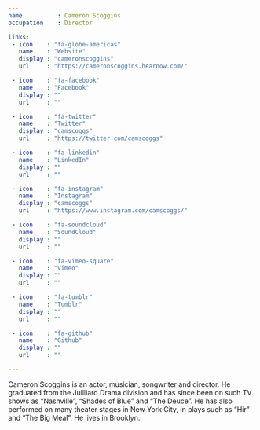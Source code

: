```yaml
---
name          : Cameron Scoggins
occupation    : Director

links:
 - icon    : "fa-globe-americas"
   name    : "Website"
   display : "cameronscoggins"
   url     : "https://cameronscoggins.hearnow.com/"

 - icon    : "fa-facebook"
   name    : "Facebook"
   display : ""
   url     : ""

 - icon    : "fa-twitter"
   name    : "Twitter"
   display : "camscoggs"
   url     : "https://twitter.com/camscoggs"

 - icon    : "fa-linkedin"
   name    : "LinkedIn"
   display : ""
   url     : ""

 - icon    : "fa-instagram"
   name    : "Instagram"
   display : "camscoggs"
   url     : "https://www.instagram.com/camscoggs/"

 - icon    : "fa-soundcloud"
   name    : "SoundCloud"
   display : ""
   url     : ""

 - icon    : "fa-vimeo-square"
   name    : "Vimeo"
   display : ""
   url     : ""

 - icon    : "fa-tumblr"
   name    : "Tumblr"
   display : ""
   url     : ""

 - icon    : "fa-github"
   name    : "Github"
   display : ""
   url     : ""

---
```

Cameron Scoggins is an actor, musician, songwriter and director. He graduated from the Juilliard Drama division and has since been on such TV shows as “Nashville”, “Shades of Blue” and “The Deuce”. He has also performed on many theater stages in New York City, in plays such as “Hir” and “The Big Meal”. He lives in Brooklyn.